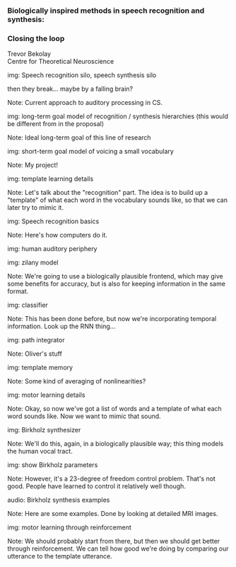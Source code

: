 ### Biologically inspired methods in speech recognition and synthesis:

### Closing the loop

Trevor Bekolay <br>
Centre for Theoretical Neuroscience



img: Speech recognition silo, speech synthesis silo

then they break... maybe by a falling brain?

Note: Current approach to auditory processing in CS.



img: long-term goal model of recognition / synthesis hierarchies
(this would be different from in the proposal)

Note: Ideal long-term goal of this line of research



img: short-term goal model of voicing a small vocabulary

Note: My project!



img: template learning details

Note: Let's talk about the "recognition" part.
The idea is to build up a "template" of what each
word in the vocabulary sounds like,
so that we can later try to mimic it.



img: Speech recognition basics

Note: Here's how computers do it.



img: human auditory periphery

img: zilany model

Note: We're going to use a biologically plausible frontend,
which may give some benefits for accuracy, but is also
for keeping information in the same format.



img: classifier

Note: This has been done before, but now we're incorporating
temporal information. Look up the RNN thing...



img: path integrator

Note: Oliver's stuff



img: template memory

Note: Some kind of averaging of nonlinearities?



img: motor learning details

Note: Okay, so now we've got a list of words and a template
of what each word sounds like. Now we want to mimic that sound.



img: Birkholz synthesizer

Note: We'll do this, again, in a biologically plausible way;
this thing models the human vocal tract.



img: show Birkholz parameters

Note: However, it's a 23-degree of freedom control problem.
That's not good. People have learned to control it relatively well though.



audio: Birkholz synthesis examples

Note: Here are some examples. Done by looking at detailed MRI images.



img: motor learning through reinforcement

Note: We should probably start from there, but then we should
get better through reinforcement.
We can tell how good we're doing by comparing our utterance to
the template utterance.
